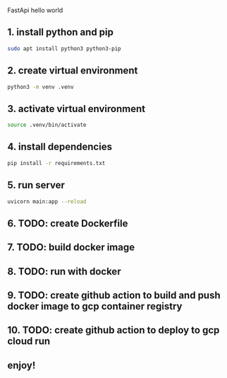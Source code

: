 FastApi hello world

## 1. install python and pip

```bash
sudo apt install python3 python3-pip
```

## 2. create virtual environment

```bash
python3 -m venv .venv
```

## 3. activate virtual environment

```bash
source .venv/bin/activate
```

## 4. install dependencies

```bash
pip install -r requirements.txt
```

## 5. run server

```bash
uvicorn main:app --reload
```

## 6. TODO: create Dockerfile

## 7. TODO: build docker image

## 8. TODO: run with docker

## 9. TODO: create github action to build and push docker image to gcp container registry

## 10. TODO: create github action to deploy to gcp cloud run

## enjoy!
